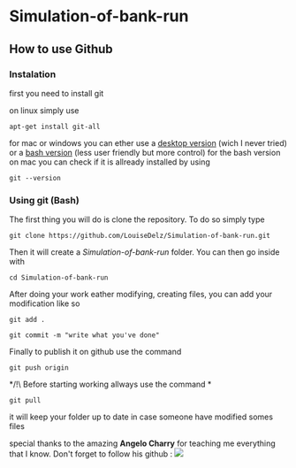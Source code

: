 # Simulation-of-bank-run


## How to use Github

### Instalation

first you need to install git

on linux simply use
```console
apt-get install git-all
```
for mac or windows you can ether use a [desktop version](https://desktop.github.com/) (wich I never tried) or a [bash version](https://git-scm.com/downloads) (less user friendly but more control)
for the bash version on mac you can check if it is allready installed by using 
```console
git --version
```
### Using git (Bash)

The first thing you will do is clone the repository. To do so simply type 
```console
git clone https://github.com/LouiseDelz/Simulation-of-bank-run.git
```
Then it will create a *Simulation-of-bank-run* folder. You can then go inside with  
```console
cd Simulation-of-bank-run
```
After doing your work eather modifying, creating files, you can add your modification like so
```console
git add .
```
```console
git commit -m "write what you've done"
```
Finally to publish it on github use the command  
```console
git push origin
```
*/!\ Before starting working allways use the command *
```console
git pull 
```
it will keep your folder up to date in case someone have modified somes files

special thanks to the amazing **Angelo Charry** for teaching me everything that I know. 
Don't forget to follow his github : [![](https://avatars.githubusercontent.com/u/38404747?s=460&u=be4a2d97451e8f1bf5fab5af80dd8bef8ce6f7bb&v=4)](https://github.com/TheLordOfLambs)
